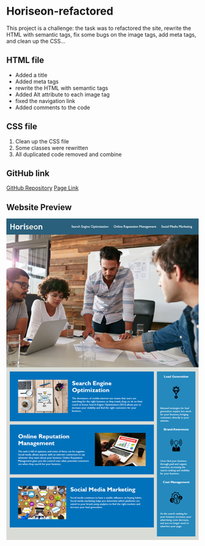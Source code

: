 # Horiseon-refactored

This project is a challenge: the task was to refactored the site, rewrite the HTML with semantic tags, fix some bugs on the image tags, add meta tags, and clean up the CSS...

## HTML file

* Added a title
* Added meta tags
* rewrite the HTML with semantic tags
* Added Alt attribute to each image tag
* fixed the navigation link
* Added comments to the code

## CSS file

1. Clean up the CSS file
2. Some classes were rewritten
3. All duplicated code removed and combine

## GitHub link

[GitHub Repository](https://github.com/diarise/Horiseon-refactored.git)
[Page Link](https://diarise.github.io/Horiseon-refactored/)

## Website Preview

![Screenshot](screenshot.png)
